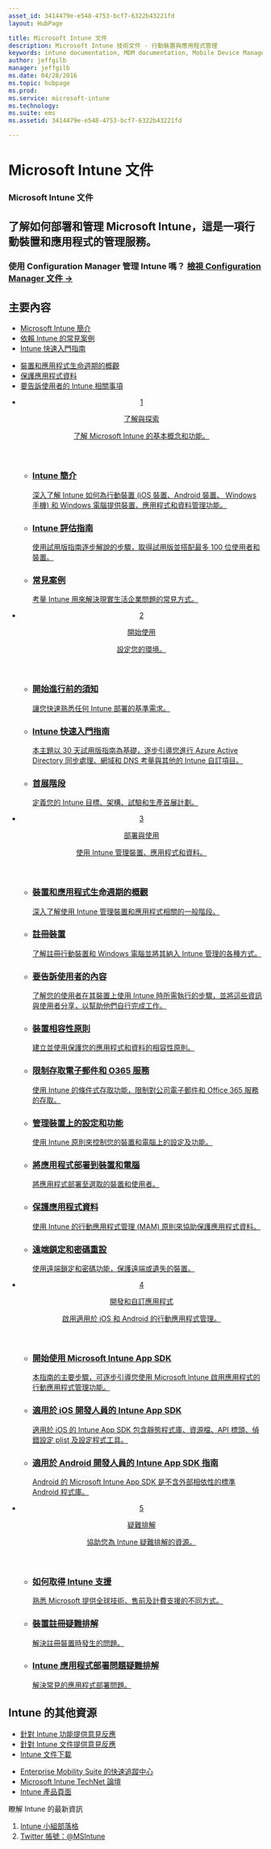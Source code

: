 ```yaml
---
asset_id: 3414479e-e548-4753-bcf7-6322b43221fd
layout: HubPage

title: Microsoft Intune 文件
description: Microsoft Intune 技術文件 - 行動裝置與應用程式管理
keywords: intune documentation, MDM documentation, Mobile Device Management Documentation, Mobile Device and Application Management Documentation
author: jeffgilb
manager: jeffgilb
ms.date: 04/28/2016
ms.topic: hubpage
ms.prod:
ms.service: microsoft-intune
ms.technology:
ms.suite: ems
ms.assetid: 3414479e-e548-4753-bcf7-6322b43221fd

---
```

# Microsoft Intune 文件
<article id="main">
    <section id="hero-content">
      <h1>Microsoft Intune 文件</h1>
      <h2>了解如何部署和管理 Microsoft Intune，這是一項行動裝置和應用程式的管理服務。</h2>
      <h3>使用 Configuration Manager 管理 Intune 嗎？ <a href="https://technet.microsoft.com/en-us/library/mt627883.aspx" target="_blank">檢視 Configuration Manager 文件 &rarr;</a></h3>
    </section>
    <section id="featured" class="container">
      <h2 class="section-heading"><span class="icon icon-warning"></span> 主要內容</h2>
      <div class="features row">
        <ul class="column column-half">
          <li><a href="/intune/understand-explore/introduction-to-microsoft-intune">Microsoft Intune 簡介</a></li>
          <li><a href="/intune/understand-explore/common-ways-to-use-intune">依賴 Intune 的常見案例</a></li>
          <li><a href="/intune/get-started/start-with-a-paid-subscription-to-microsoft-intune">Intune 快速入門指南</a></li>
        </ul>
        <ul class="column column-half">
          <li><a href="/intune/deploy-use/overview-of-device-and-app-lifecycles-in-microsoft-intune">裝置和應用程式生命週期的概觀</a></li>
          <li><a href="/intune/deploy-use/protect-app-data-using-mobile-app-management-policies-with-microsoft-intune">保護應用程式資料</a></li>
          <li><a href="/intune/deploy-use/what-to-tell-your-end-users-about-using-microsoft-intune">要告訴使用者的 Intune 相關事項</a></li>
        </ul>
      </div>
    </section>
    <div id="journeys">
      <section class="container">
        <!-- <h2 class="section-heading"><span class="icon icon-inheritance"></span> Stages</h2> -->
        <ul class="journeys-list">
          <li class="journey-step">
            <header class="journey-step-header row">
              <a href="/intune/understand-explore/introduction-to-microsoft-intune">
                <div class="title column-third">
                  <span class="step-number">1</span>
                  <p>了解與探索</p>
                </div>
                <p class="description column-two-thirds">了解 Microsoft Intune 的基本概念和功能。
                </p>
              </a>
            </header>
            <section class="journey-step-elements content">
              <ul class="row">
                <li class="column-third">
                  <a href="/intune/understand-explore/introduction-to-microsoft-intune">
                    <h3>Intune 簡介</h3>
                    <p>深入了解 Intune 如何為行動裝置 (iOS 裝置、Android 裝置、 Windows 手機) 和 Windows 電腦提供裝置、應用程式和資料管理功能。</p>
                  </a>
                </li>
                <li class="column-third">
                  <a href="/intune/understand-explore/get-started-with-a-30-day-trial-of-microsoft-intune">
                    <h3>Intune 評估指南</h3>
                    <p>使用試用版指南逐步解說的步驟，取得試用版並搭配最多 100 位使用者和裝置。</p>
                  </a>
                </li>
                <li class="column-third">
                  <a href="/intune/understand-explore/common-ways-to-use-intune">
                    <h3>常見案例</h3>
                    <p>考量 Intune 用來解決現實生活企業問題的常見方式。</p>
                  </a>
                </li>
              </ul>
            </section>
          </li>
          <li class="journey-step">
            <header class="journey-step-header row">
              <a href="/intune/get-started/what-to-know-before-you-start-microsoft-intune">
                <div class="title column-third">
                  <span class="step-number">2</span>
                  <p>開始使用</p>
                </div>
                <p class="description column-two-thirds">設定您的環境。
                </p>
              </a>
            </header>
            <section class="journey-step-elements content">
              <ul class="row">
                <li class="column-third">
                  <a href="/intune/get-started/what-to-know-before-you-start-microsoft-intune">
                    <h3>開始進行前的須知</h3>
                    <p>讓您快速熟悉任何 Intune 部署的基準需求。</p>
                  </a>
                </li>
                <li class="column-third">
                  <a href="/intune/get-started/start-with-a-paid-subscription-to-microsoft-intune">
                    <h3>Intune 快速入門指南</h3>
                    <p>本主題以 30 天試用版指南為基礎，逐步引導您進行 Azure Active Directory 同步處理、網域和 DNS 考量與其他的 Intune 自訂項目。</p>
                  </a>
                </li>
                <li class="column-third">
                  <a href="/intune/get-started/rollout-phases-for-microsoft-intune-deployment">
                    <h3>首展階段</h3>
                    <p>定義您的 Intune 目標、架構、試驗和生產首展計劃。</p>
                  </a>
                </li>
              </ul>
            </section>
          </li>
          <li class="journey-step">
            <header class="journey-step-header row">
              <a href="/intune/deploy-use/overview-of-device-and-app-lifecycles-in-microsoft-intune">
                <div class="title column-third">
                  <span class="step-number">3</span>
                  <p>部署與使用</p>
                </div>
                <p class="description column-two-thirds">使用 Intune 管理裝置、應用程式和資料。
                </p>
              </a>
            </header>
            <section class="journey-step-elements content">
              <ul class="row">
                <li class="column-third">
                  <a href="/intune/deploy-use/overview-of-device-and-app-lifecycles-in-microsoft-intune">
                    <h3>裝置和應用程式生命週期的概觀</h3>
                    <p>深入了解使用 Intune 管理裝置和應用程式相關的一般階段。</p>
                  </a>
                </li>
                <li class="column-third">
                  <a href="/intune/deploy-use/enroll-devices-in-microsoft-intune">
                    <h3>註冊裝置</h3>
                    <p>了解註冊行動裝置和 Windows 電腦並將其納入 Intune 管理的各種方式。</p>
                  </a>
                </li>
                <li class="column-third">
                  <a href="/intune/deploy-use/what-to-tell-your-end-users-about-using-microsoft-intune">
                    <h3>要告訴使用者的內容</h3>
                    <p>了解您的使用者在其裝置上使用 Intune 時所需執行的步驟，並將這些資訊與使用者分享，以幫助他們自行完成工作。</p>
                  </a>
                </li>
              </ul>
          <ul class="row">
                <li class="column-third">
                  <a href="/intune/deploy-use/introduction-to-device-compliance-policies-in-microsoft-intune">
                    <h3>裝置相容性原則</h3>
                    <p>建立並使用保護您的應用程式和資料的相容性原則。</p>
                  </a>
                </li>
                <li class="column-third">
                  <a href="/intune/deploy-use/restrict-access-to-email-and-o365-services-with-microsoft-intune">
                    <h3>限制存取電子郵件和 O365 服務</h3>
                    <p>使用 Intune 的條件式存取功能，限制對公司電子郵件和 Office 365 服務的存取。</p>
                  </a>
                </li>
                <li class="column-third">
                  <a href="/intune/deploy-use/manage-settings-and-features-on-your-devices-with-microsoft-intune-policies">
                    <h3>管理裝置上的設定和功能</h3>
                    <p>使用 Intune 原則來控制您的裝置和電腦上的設定及功能。</p>
                  </a>
                </li>
              </ul>
                <ul class="row">
                <li class="column-third">
                  <a href="/intune/deploy-use/deploy-apps-in-microsoft-intune">
                    <h3>將應用程式部署到裝置和電腦</h3>
                    <p>將應用程式部署至選取的裝置和使用者。</p>
                  </a>
                </li>
                <li class="column-third">
                  <a href="/intune/deploy-use/protect-app-data-using-mobile-app-management-policies-with-microsoft-intune">
                    <h3>保護應用程式資料</h3>
                    <p>使用 Intune 的行動應用程式管理 (MAM) 原則來協助保護應用程式資料。</p>
                  </a>
                </li>
                <li class="column-third">
                  <a href="/intune/deploy-use/use-remote-lock-and-passcode-reset-in-microsoft-intune">
                    <h3>遠端鎖定和密碼重設</h3>
                    <p>使用遠端鎖定和密碼功能，保護遠端或遺失的裝置。</p>
                  </a>
                </li>
              </ul>
        </section>
          </li>
          <li class="journey-step">
            <header class="journey-step-header row">
              <a href="/intune/develop/intune-app-sdk">
                <div class="title column-third">
                  <span class="step-number">4</span>
                  <p>開發和自訂應用程式</p>
                </div>
                <p class="description column-two-thirds">啟用適用於 iOS 和 Android 的行動應用程式管理。</p>
              </a>
            </header>
            <section class="journey-step-elements content">
              <ul class="row">
                <li class="column-third">
                  <a href="/intune/develop/intune-app-sdk-get-started">
                    <h3>開始使用 Microsoft Intune App SDK</h3>
                    <p>本指南的主要步驟，可逐步引導您使用 Microsoft Intune 啟用應用程式的行動應用程式管理功能。</p>
                  </a>
                </li>
                <li class="column-third">
                  <a href="/intune/develop/intune-app-sdk-ios">
                    <h3>適用於 iOS 開發人員的 Intune App SDK</h3>
                    <p>適用於 iOS 的 Intune App SDK 包含靜態程式庫、資源檔、API 標頭、偵錯設定 plist 及設定程式工具。</p>
                  </a>
                </li>
                <li class="column-third">
                  <a href="/intune/develop/intune-app-sdk-android">
                    <h3>適用於 Android 開發人員的 Intune App SDK 指南</h3>
                    <p>Android 的 Microsoft Intune App SDK 是不含外部相依性的標準  Android 程式庫。</p>
                  </a>
                </li>
              </ul>
            </section>
            </li>
      <li class="journey-step">
            <header class="journey-step-header row">
              <a href="/intune/troubleshoot/how-to-get-support-for-microsoft-intune">
                <div class="title column-third">
                  <span class="step-number">5</span>
                  <p>疑難排解</p>
                </div>
                <p class="description column-two-thirds">協助您為 Intune 疑難排解的資源。</p>
              </a>
            </header>
            <section class="journey-step-elements content">
              <ul class="row">
                <li class="column-third">
                  <a href="/intune/troubleshoot/how-to-get-support-for-microsoft-intune">
                    <h3>如何取得 Intune 支援</h3>
                    <p>熟悉 Microsoft 提供全球技術、售前及計費支援的不同方式。</p>
                  </a>
                </li>
                <li class="column-third">
                  <a href="/intune/troubleshoot/troubleshoot-device-enrollment-in-intune">
                    <h3>裝置註冊疑難排解</h3>
                    <p>解決註冊裝置時發生的問題。</p>
                  </a>
                </li>
                <li class="column-third">
                  <a href="/intune/troubleshoot/troubleshoot-app-deployment-problems-in-microsoft-intune">
                    <h3>Intune 應用程式部署問題疑難排解</h3>
                    <p>解決常見的應用程式部署問題。</p>
                  </a>
                </li>
              </ul>
            </section>
          </li>
        </ul>
      </section>
    </div>
    <div class="section-border">
      <section class="resources container">
      <h2 class="section-heading"><span class="icon icon-note"></span>Intune 的其他資源</h2>
      <div class="resource-list row">
          <ul class="column-half">
          <li><a href="https://microsoftintune.uservoice.com/" target="_blank">針對 Intune 功能提供意見反應</a></li>
          <li><a href="https://microsoftintune.uservoice.com/forums/297408-issues/category/113871-documentation" target="_blank">針對 Intune 文件提供意見反應</a></li>
          <li><a href="https://gallery.technet.microsoft.com/site/search?f%5B0%5D.Type=User&f%5B0%5D.Value=ECM%20Docs%20Team%20-%20MSFT" target="_blank">Intune 文件下載</a></li>
          </ul>
          <ul class="column-half">
          <li><a href="/enterprise-mobility/solutions/fasttrack-center-benefit-for-enterprise-mobility-suite-ems" target="_blank">Enterprise Mobility Suite 的快速追蹤中心</a></li>
          <li><a href="https://social.technet.microsoft.com/Forums/en-US/home?category=microsoftintune&filter=alltypes&sort=lastpostdesc" target="_blank">Microsoft Intune TechNet 論壇</a></li>
          <li><a href="https://www.microsoft.com/en-us/server-cloud/products/microsoft-intune/default.aspx" target="_blank">Intune 產品頁面</a></li>
          </ul>
      </div>
      </section>
    </div>
    <aside class="alert alert-social">
      <p>瞭解 Intune 的最新資訊</p>
      <ol class="action-list">
        <li><a href="https://blogs.technet.com/b/microsoftintune/" target="_blank" class="button-bordered button-translucent">Intune 小組部落格</a></li>
        <li><a href="https://twitter.com/msintune/" target="_blank" class="button-bordered button-translucent">Twitter 帳號：@MSIntune</a></li>
      </ol>
    </aside>
</article>


<!--HONumber=Jun16_HO2-->


